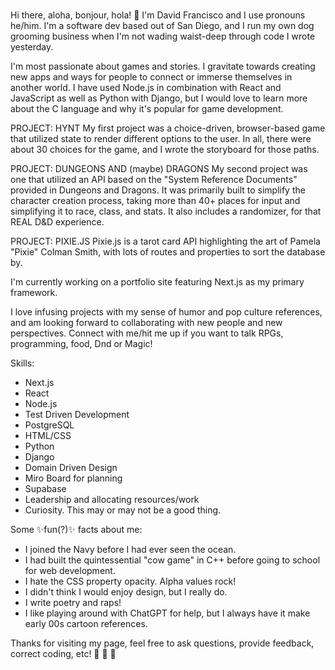 ### 
Hi there, aloha, bonjour, hola! 👋 I'm David Francisco and I use pronouns he/him.
I'm a software dev based out of San Diego, and I run my own dog grooming business when I'm not wading waist-deep through code I wrote yesterday.
  
  I'm most passionate about games and stories. I gravitate towards creating new apps and ways for people to connect or immerse themselves in another world. I have used Node.js in combination with React and JavaScript as well as Python with Django, but I would love to learn more about the C language and why it's popular for game development.
  
  PROJECT: HYNT
  My first project was a choice-driven, browser-based game that utilized state to render different options to the user. In all, there were about 30 choices for the game, and I wrote the storyboard for those paths.

  PROJECT: DUNGEONS AND (maybe) DRAGONS
  My second project was one that utilized an API based on the "System Reference Documents" provided in Dungeons and Dragons. It was primarily built to simplify the character creation process, taking more than 40+ places for input and simplifying it to race, class, and stats. It also includes a randomizer, for that REAL D&D experience.
  
  PROJECT: PIXIE.JS
  Pixie.js is a tarot card API highlighting the art of Pamela "Pixie" Colman Smith, with lots of routes and properties to sort the database by.
  
  I'm currently working on a portfolio site featuring Next.js as my primary framework. 
  
  I love infusing projects with my sense of humor and pop culture references, and am looking forward to collaborating with new people and new perspectives. Connect with me/hit me up if you want to talk RPGs, programming, food, Dnd or Magic!

Skills:
- Next.js
- React
- Node.js
- Test Driven Development
- PostgreSQL
- HTML/CSS
- Python
- Django
- Domain Driven Design
- Miro Board for planning
- Supabase
- Leadership and allocating resources/work
- Curiosity. This may or may not be a good thing.

Some ✨fun(?)✨ facts about me:
- I joined the Navy before I had ever seen the ocean.
- I had built the quintessential "cow game" in C++ before going to school for web development.
- I hate the CSS property opacity. Alpha values rock!
- I didn't think I would enjoy design, but I really do.
- I write poetry and raps!
- I like playing around with ChatGPT for help, but I always have it make early 00s cartoon references.

Thanks for visiting my page, feel free to ask questions, provide feedback, correct coding, etc!  👋  👋  👋 


<!--
**dfrancisco26/dfrancisco26** is a ✨ _special_ ✨ repository because its `README.md` (this file) appears on your GitHub profile.

Here are some ideas to get you started:

- 🔭 I’m currently working on ...
- 🌱 I’m currently learning ...
- 👯 I’m looking to collaborate on ...
- 🤔 I’m looking for help with ...
- 💬 Ask me about ...
- 📫 How to reach me: ...
- 😄 Pronouns: ...
- ⚡ Fun fact: ...
-->
